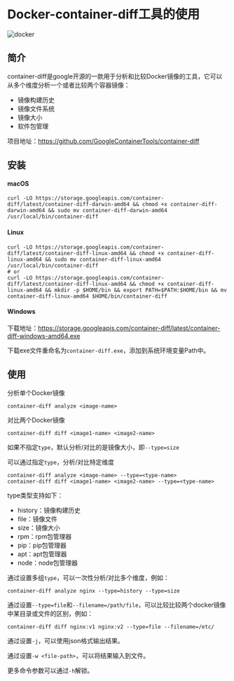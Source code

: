 # Docker-container-diff工具的使用

![docker](C:\Users\dp\Pictures\docker.png)

## 简介

container-diff是google开源的一款用于分析和比较Docker镜像的工具，它可以从多个维度分析一个或者比较两个容器镜像：

- 镜像构建历史
- 镜像文件系统
- 镜像大小
- 软件包管理

项目地址：https://github.com/GoogleContainerTools/container-diff

## 安装

#### macOS

```
curl -LO https://storage.googleapis.com/container-diff/latest/container-diff-darwin-amd64 && chmod +x container-diff-darwin-amd64 && sudo mv container-diff-darwin-amd64 /usr/local/bin/container-diff
```

#### Linux

```
curl -LO https://storage.googleapis.com/container-diff/latest/container-diff-linux-amd64 && chmod +x container-diff-linux-amd64 && sudo mv container-diff-linux-amd64 /usr/local/bin/container-diff
# or
curl -LO https://storage.googleapis.com/container-diff/latest/container-diff-linux-amd64 && chmod +x container-diff-linux-amd64 && mkdir -p $HOME/bin && export PATH=$PATH:$HOME/bin && mv container-diff-linux-amd64 $HOME/bin/container-diff
```

#### Windows

下载地址：https://storage.googleapis.com/container-diff/latest/container-diff-windows-amd64.exe

下载exe文件重命名为`container-diff.exe`，添加到系统环境变量Path中。

## 使用

分析单个Docker镜像

```shell
container-diff analyze <image-name>
```

对比两个Docker镜像

```shell
container-diff diff <image1-name> <image2-name>
```

如果不指定`type`，默认分析/对比的是镜像大小，即`--type=size`

可以通过指定`type`，分析/对比特定维度

```shell
container-diff analyze <image-name> --type=<type-name>
container-diff diff <image1-name> <image2-name> --type=<type-name>
```

type类型支持如下：

- history：镜像构建历史
- file：镜像文件
- size：镜像大小
- rpm：rpm包管理器
- pip：pip包管理器
- apt：apt包管理器
- node：node包管理器

通过设置多组`type`，可以一次性分析/对比多个维度，例如：

```
container-diff analyze nginx --type=history --type=size
```

通过设置`--type=file`和`--filename=/path/file`，可以比较比较两个docker镜像中某目录或文件的区别，例如：

```
container-diff diff nginx:v1 nginx:v2 --type=file --filename=/etc/  
```

通过设置`-j`，可以使用json格式输出结果。

通过设置`-w <file-path>`，可以将结果输入到文件。

更多命令参数可以通过`-h`解锁。
